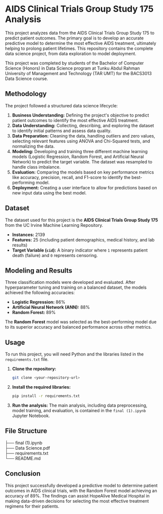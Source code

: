 # AIDS Clinical Trials Group Study 175 Analysis

This project analyzes data from the AIDS Clinical Trials Group Study 175 to predict patient outcomes. The primary goal is to develop an accurate predictive model to determine the most effective AIDS treatment, ultimately helping to prolong patient lifetimes. This repository contains the complete data science project, from data exploration to model deployment.

This project was completed by students of the Bachelor of Computer Science (Honors) in Data Science program at Tunku Abdul Rahman University of Management and Technology (TAR UMT) for the BACS3013 Data Science course.

## Methodology

The project followed a structured data science lifecycle:

1.  **Business Understanding:** Defining the project's objective to predict patient outcomes to identify the most effective AIDS treatment.
2.  **Data Understanding:** Collecting, describing, and exploring the dataset to identify initial patterns and assess data quality.
3.  **Data Preparation:** Cleaning the data, handling outliers and zero values, selecting relevant features using ANOVA and Chi-Squared tests, and normalizing the data.
4.  **Modeling:** Developing and training three different machine learning models (Logistic Regression, Random Forest, and Artificial Neural Network) to predict the target variable. The dataset was resampled to handle class imbalance.
5.  **Evaluation:** Comparing the models based on key performance metrics like accuracy, precision, recall, and F1-score to identify the best-performing model.
6.  **Deployment:** Creating a user interface to allow for predictions based on new input data using the best model.

## Dataset

The dataset used for this project is the **AIDS Clinical Trials Group Study 175** from the UC Irvine Machine Learning Repository.

* **Instances:** 2139
* **Features:** 25 (including patient demographics, medical history, and lab results)
* **Target Variable (`cid`):** A binary indicator where `1` represents patient death (failure) and `0` represents censoring.

## Modeling and Results

Three classification models were developed and evaluated. After hyperparameter tuning and training on a balanced dataset, the models achieved the following accuracies:

* **Logistic Regression:** 86%
* **Artificial Neural Network (ANN):** 88%
* **Random Forest:** 89%

The **Random Forest** model was selected as the best-performing model due to its superior accuracy and balanced performance across other metrics.

## Usage

To run this project, you will need Python and the libraries listed in the `requirements.txt` file.

1.  **Clone the repository:**
    ```bash
    git clone <your-repository-url>
    ```
2.  **Install the required libraries:**
    ```bash
    pip install -r requirements.txt
    ```
3.  **Run the analysis:**
    The main analysis, including data preprocessing, model training, and evaluation, is contained in the `final (1).ipynb` Jupyter Notebook.

## File Structure             
├── final (1).ipynb         
├── Data Science.pdf  
├── requirements.txt        
└── README.md                

## Conclusion

This project successfully developed a predictive model to determine patient outcomes in AIDS clinical trials, with the Random Forest model achieving an accuracy of 89%. The findings can assist HopeAlive Medical Hospital in making data-driven decisions for selecting the most effective treatment regimens for their patients.
